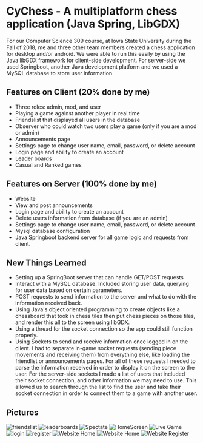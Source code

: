 # CyChess - A multiplatform chess application (Java Spring, LibGDX) 
For our Computer Science 309 course, at Iowa State University during the Fall of 2018, me and three other team members created a chess application for desktop and/or android. We were able to run this easily by using the Java libGDX framework for client-side development. For server-side we used Springboot, another Java development platform and we used a MySQL database to store user information.

## Features on Client (20% done by me)
- Three roles: admin, mod, and user
- Playing a game against another player in real time
- Friendslist that displayed all users in the database
- Observer who could watch two users play a game (only if you are a mod or admin)
- Announcements page
- Settings page to change user name, email, password, or delete account
- Login page and ability to create an account
- Leader boards
- Casual and Ranked games

## Features on Server (100% done by me)
- Website
- View and post announcements
- Login page and ability to create an account
- Delete users information from database (if you are an admin)
- Settings page to change user name, email, password, or delete account
- Mysql database configuration
- Java Springboot backend server for all game logic and requests from client. 

## New Things Learned
- Setting up a SpringBoot server that can handle GET/POST requests
- Interact with a MySQL database. Included storing user data, querying for user data based on certain parameters.
- POST requests to send information to the server and what to do with the information received back.
- Using Java's object oriented programming to create objects like a chessboard that took in chess tiles then put chess pieces on those tiles, and render this all to the screen using libGDX.
- Using a thread for the socket connection so the app could still function properly.
- Using Sockets to send and receive information once logged in on the client. I had to separate in-game socket requests (sending piece movements and receiving them) from everything else, like loading the friendlist or announcements pages. For all of these requests I needed to parse the information received in order to display it on the screen to the user. For the server-side sockets I made a list of users that included their socket connection, and other information we may need to use. This allowed us to search through the list to find the user and take their socket connection in order to connect them to a game with another user.

## Pictures
![friendslist](https://user-images.githubusercontent.com/28559051/39897088-6793bf9a-5476-11e8-972f-da7bc878a628.png)
![leaderboards](https://user-images.githubusercontent.com/28559051/39897089-67a7cdb4-5476-11e8-9613-bfc038809770.png)
![Spectate](https://raw.githubusercontent.com/bbanothu/CYChess/master/CyChess_Pics/Spectate.png)
![HomeScreen](https://raw.githubusercontent.com/bbanothu/CYChess/master/CyChess_Pics/homeScreen.png)
![Live Game](https://raw.githubusercontent.com/bbanothu/CYChess/master/CyChess_Pics/liveGame.png)
![login](https://raw.githubusercontent.com/bbanothu/CYChess/master/CyChess_Pics/login.png)
![register](https://raw.githubusercontent.com/bbanothu/CYChess/master/CyChess_Pics/register.png)
![Website Home](https://raw.githubusercontent.com/bbanothu/CYChess/master/CyChess_Pics/websiteHome.png)
![Website Home](https://raw.githubusercontent.com/bbanothu/CYChess/master/CyChess_Pics/websiteHome.png)
![Website Register](https://raw.githubusercontent.com/bbanothu/CYChess/master/CyChess_Pics/websiteRegister.png)
